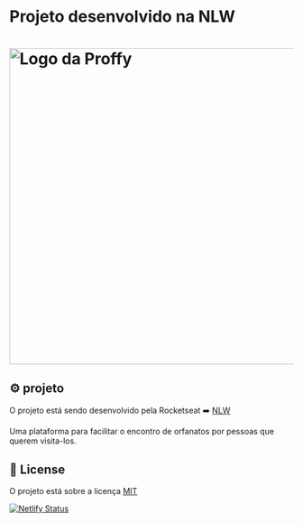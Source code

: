 # Projeto desenvolvido na NLW

<h1>
  <img src="https://user-images.githubusercontent.com/61091548/95791670-381ef200-0cb8-11eb-92ca-c1036af30d04.png" alt="Logo da Proffy" width="560px" />
</h1>


## ⚙  projeto

O projeto está sendo desenvolvido pela Rocketseat ➡️  [NLW](https://nextlevelweek.com/episodios/omnistack/1/edicao/3)

Uma plataforma para facilitar o encontro de orfanatos por pessoas que querem visita-los.



## 📜 License

O projeto está sobre a licença [MIT](./LICENSE)

[![Netlify Status](https://api.netlify.com/api/v1/badges/a5bc7566-be3f-4358-9ca0-abb47eee9bd6/deploy-status)](https://app.netlify.com/sites/app-happy/deploys)
